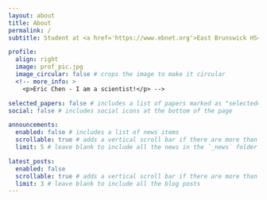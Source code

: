 ```yaml
---
layout: about
title: About
permalink: /
subtitle: Student at <a href='https://www.ebnet.org'>East Brunswick HS</a> | Aspiring Computer Scientist

profile:
  align: right
  image: prof_pic.jpg
  image_circular: false # crops the image to make it circular
  <!-- more_info: >
    <p>Eric Chen - I am a scientist!</p> -->

selected_papers: false # includes a list of papers marked as "selected={true}"
social: false # includes social icons at the bottom of the page

announcements:
  enabled: false # includes a list of news items
  scrollable: true # adds a vertical scroll bar if there are more than 3 news items
  limit: 5 # leave blank to include all the news in the `_news` folder

latest_posts:
  enabled: false
  scrollable: true # adds a vertical scroll bar if there are more than 3 new posts items
  limit: 3 # leave blank to include all the blog posts
---
```


